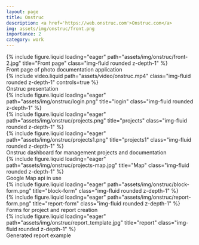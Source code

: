 ```yaml
---
layout: page
title: Onstruc
description: <a href='https://web.onstruc.com'>Onstruc.com</a>
img: assets/img/onstruc/front.png
importance: 2
category: work
---
```



<div class="row">
    <div class="col-sm mt-3 mt-md-0">
        {% include figure.liquid loading="eager" path="assets/img/onstruc/front-2.jpg" title="Front page" class="img-fluid rounded z-depth-1" %}
    </div>
</div>
<div class="caption">
    Front page of photo documentation application
</div>


<div class="row">
    <div class="col-sm mt-0 mt-md-0">
        {% include video.liquid path="assets/video/onstruc.mp4" class="img-fluid rounded z-depth-1" controls=true %}
    </div>
</div>
<div class="caption">
    Onstruc presentation
</div>


<div class="row">
    <div class="col-sm mt-3 mt-md-0">
        {% include figure.liquid loading="eager" path="assets/img/onstruc/login.png" title="login" class="img-fluid rounded z-depth-1" %}
    </div>
    <div class="col-sm mt-3 mt-md-0">
        {% include figure.liquid loading="eager" path="assets/img/onstruc/projects.png" title="projects" class="img-fluid rounded z-depth-1" %}
    </div>
    <div class="col-sm mt-3 mt-md-0">
        {% include figure.liquid loading="eager" path="assets/img/onstruc/projects1.png" title="projects1" class="img-fluid rounded z-depth-1" %}
    </div>
</div>
<div class="caption">
Onstruc dashboard for management projects and documentation
</div>



<div class="row">
    <div class="col-sm mt-3 mt-md-0">
        {% include figure.liquid loading="eager" path="assets/img/onstruc/projects-map.jpg" title="Map" class="img-fluid rounded z-depth-1" %}
    </div>
</div>
<div class="caption">
    Google Map api in use
</div>

<div class="row">
    <div class="col-sm mt-3 mt-md-0">
        {% include figure.liquid loading="eager" path="assets/img/onstruc/block-form.png" title="block-form" class="img-fluid rounded z-depth-1" %}
    </div>
    <div class="col-sm mt-3 mt-md-0">
        {% include figure.liquid loading="eager" path="assets/img/onstruc/report-form.png" title="report-form" class="img-fluid rounded z-depth-1" %}
    </div>
</div>
<div class="caption">
Forms for project and report creation
</div>


<div class="row">
    <div class="col-sm mt-3 mt-md-0">
        {% include figure.liquid loading="eager" path="assets/img/onstruc/report_template.jpg" title="report" class="img-fluid rounded z-depth-1" %}
    </div>
</div>
<div class="caption">
    Generated report example
</div>


